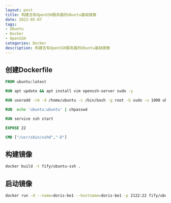 ```yaml
---
layout: post
title: 构建含有OpenSSH服务器的Ubuntu基础镜像
date: 2022-05-07
tags:
- Ubuntu
- Docker
- OpenSSH
categories: Docker
description: 构建含有OpenSSH服务器的Ubuntu基础镜像
---
```


## 创建Dockerfile

```Dockerfile
FROM ubuntu:latest

RUN apt update && apt install vim openssh-server sudo -y

RUN useradd -rm -d /home/ubuntu -s /bin/bash -g root -G sudo -u 1000 ubuntu

RUN  echo 'ubuntu:ubuntu' | chpasswd

RUN service ssh start

EXPOSE 22

CMD ["/usr/sbin/sshd","-D"]
```

## 构建镜像

```bash
docker build -t fify/ubuntu-ssh .
```

## 启动镜像

```bash
docker run -d --name=doris-be1 --hostname=doris-be1 -p 2122:22 fify/ubuntu-with-openssh
```
